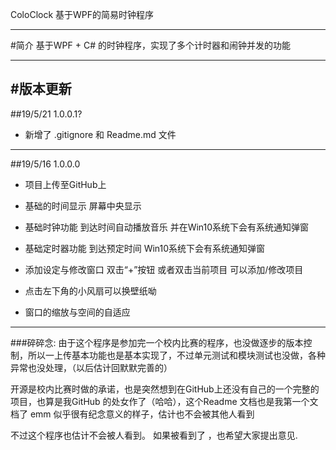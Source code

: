 ColoClock
基于WPF的简易时钟程序

---------------------------------------
#简介
基于WPF + C# 的时钟程序，实现了多个计时器和闹钟并发的功能

---------------------------------------
#版本更新
---------------------------------------
##19/5/21 1.0.0.1?

*  新增了  .gitignore 和 Readme.md 文件

---------------------------------------
##19/5/16 1.0.0.0
*  项目上传至GitHub上

*  基础的时间显示 屏幕中央显示

*  基础时钟功能 到达时间自动播放音乐 并在Win10系统下会有系统通知弹窗

*  基础定时器功能 到达预定时间 Win10系统下会有系统通知弹窗

*  添加设定与修改窗口 双击“+”按钮 或者双击当前项目 可以添加/修改项目

*  点击左下角的小风扇可以换壁纸呦

*  窗口的缩放与空间的自适应
---------------------------------------
###碎碎念:
由于这个程序是参加完一个校内比赛的程序，也没做逐步的版本控制，所以一上传基本功能也是基本实现了，不过单元测试和模块测试也没做，各种异常也没处理，（以后估计回默默完善的）

开源是校内比赛时做的承诺，也是突然想到在GitHub上还没有自己的一个完整的项目，也算是我GitHub 的处女作了（哈哈），这个Readme 文档也是我第一个文档了 emm 似乎很有纪念意义的样子，估计也不会被其他人看到

不过这个程序也估计不会被人看到。 如果被看到了 ，也希望大家提出意见.
